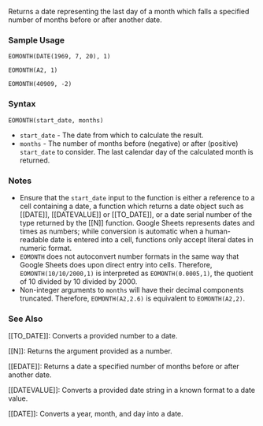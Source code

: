 Returns a date representing the last day of a month which falls a specified number of months before or after another date.

### Sample Usage

`EOMONTH(DATE(1969, 7, 20), 1)`

`EOMONTH(A2, 1)`

`EOMONTH(40909, -2)`

### Syntax

`EOMONTH(start_date, months)`

* `start_date` - The date from which to calculate the result.
* `months` - The number of months before (negative) or after (positive) `start_date` to consider. The last calendar day of the calculated month is returned.

### Notes

* Ensure that the `start_date` input to the function is either a reference to a cell containing a date, a function which returns a date object such as [[DATE]], [[DATEVALUE]] or [[TO_DATE]], or a date serial number of the type returned by the [[N]] function. Google Sheets represents dates and times as numbers; while conversion is automatic when a human-readable date is entered into a cell, functions only accept literal dates in numeric format.
* `EOMONTH` does not autoconvert number formats in the same way that Google Sheets does upon direct entry into cells. Therefore, `EOMONTH(10/10/2000,1)` is interpreted as `EOMONTH(0.0005,1)`, the quotient of 10 divided by 10 divided by 2000.
* Non-integer arguments to `months` will have their decimal components truncated. Therefore, `EOMONTH(A2,2.6)` is equivalent to `EOMONTH(A2,2)`.

### See Also

[[TO_DATE]]: Converts a provided number to a date.

[[N]]: Returns the argument provided as a number.

[[EDATE]]: Returns a date a specified number of months before or after another date.

[[DATEVALUE]]: Converts a provided date string in a known format to a date value.

[[DATE]]: Converts a year, month, and day into a date.

